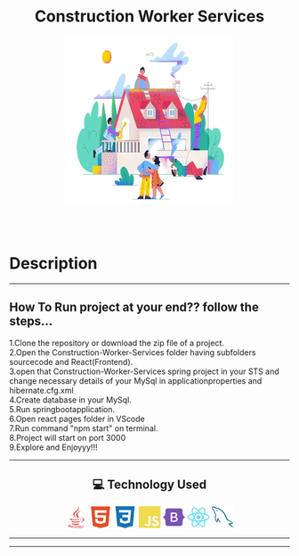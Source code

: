 <h1 align="center"> Construction Worker Services </h1>
<p align="center">
<img height="300" width="300"  src="https://github.com/Amol015/Construction-Worker-Services/blob/main/Images/Home/Homepage.jpg">
</p>
<br/>
<br/>


# Description

<hr>

<h2> How To Run project at your end?? follow the steps...</h2>

<p>
1.Clone the repository or download the zip file of a project.<br/>
2.Open the Construction-Worker-Services folder having subfolders sourcecode and React(Frontend).<br/>
3.open that Construction-Worker-Services spring project in your STS and change necessary details of your MySql in applicationproperties and hibernate.cfg.xml <br/>
4.Create database in your MySql.<br/>
5.Run springbootapplication.<br/>
6.Open react pages folder in VScode<br/>
7.Run command "npm start" on terminal.<br/>
8.Project will start on port 3000<br/>
9.Explore and Enjoyyy!!!<br/>
</p>
<hr>
<h2 align="center"> 💻 Technology Used </h2>
<p align="center">
 
<img height="40" src="https://github.com/devicons/devicon/blob/master/icons/java/java-plain.svg">
<img height="40" src="https://github.com/devicons/devicon/blob/master/icons/html5/html5-plain.svg">
<img height="40" src="https://github.com/devicons/devicon/blob/master/icons/css3/css3-plain.svg">
<img height="40" src="https://github.com/devicons/devicon/blob/master/icons/javascript/javascript-plain.svg">
<img height="40" src="https://github.com/devicons/devicon/blob/master/icons/bootstrap/bootstrap-plain.svg">
<img height="40" src="https://github.com/devicons/devicon/blob/master/icons/react/react-original.svg">
<img height="40" src="https://github.com/devicons/devicon/blob/master/icons/mysql/mysql-plain.svg">
</p>
 <hr/>
 <hr>
